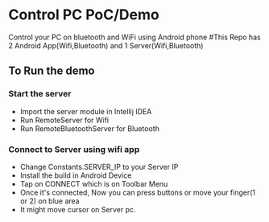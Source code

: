# Control PC PoC/Demo
Control your PC on bluetooth and WiFi using Android phone
#This Repo has 2 Android App(Wifi,Bluetooth) and 1 Server(Wifi,Bluetooth)

## To Run the demo
### Start the server
- Import the server module in Intellij IDEA
- Run RemoteServer for Wifi
- Run RemoteBluetoothServer for Bluetooth


### Connect to Server using wifi app
- Change Constants.SERVER_IP to your Server IP
- Install the build in Android Device
- Tap on CONNECT which is on Toolbar Menu
- Once it's connected, Now you can press buttons or move your finger(1 or 2) on blue area
- It might move cursor on Server pc. 


